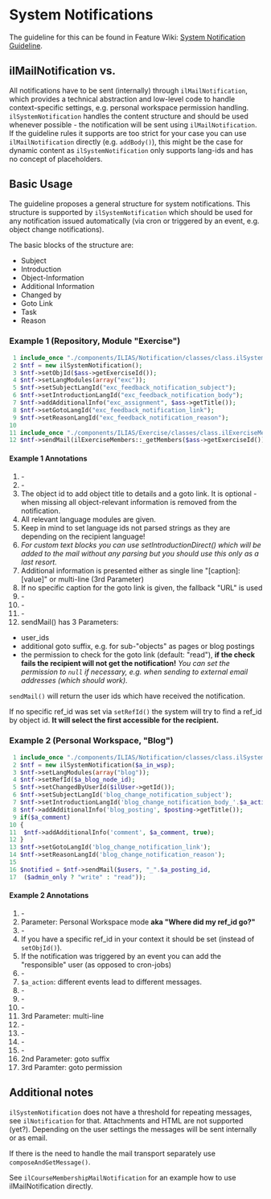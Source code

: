 # System Notifications

The guideline for this can be found in Feature Wiki: [System Notification Guideline](https://docu.ilias.de/goto_docu_wiki_wpage_783_1357.html).

## ilMailNotification vs. 

All notifications have to be sent (internally) through `ilMailNotification`, which provides a technical abstraction and low-level code to handle context-specific settings, e.g. personal workspace permission handling.
`ilSystemNotification` handles the content structure and should be used whenever possible - the notification will be sent using `ilMailNotification`. If the guideline rules it supports are too strict for your case you can use `ilMailNotification` directly (e.g. `addBody()`), this might be the case for dynamic content as `ilSystemNotification` only supports lang-ids and has no concept of placeholders.

## Basic Usage
The guideline proposes a general structure for system notifications. This structure is supported by `ilSystemNotification` which should be used for any notification issued automatically (via cron or triggered by an event, e.g. object change notifications).
 
The basic blocks of the structure are:

- Subject
- Introduction
- Object-Information
- Additional Information
- Changed by
- Goto Link
- Task
- Reason

### Example 1 (Repository, Module "Exercise")

```php
 1 include_once "./components/ILIAS/Notification/classes/class.ilSystemNotification.php";
 2 $ntf = new ilSystemNotification();
 3 $ntf->setObjId($ass->getExerciseId());
 4 $ntf->setLangModules(array("exc"));
 5 $ntf->setSubjectLangId("exc_feedback_notification_subject");
 6 $ntf->setIntroductionLangId("exc_feedback_notification_body");
 7 $ntf->addAdditionalInfo("exc_assignment", $ass->getTitle());
 8 $ntf->setGotoLangId("exc_feedback_notification_link");		
 9 $ntf->setReasonLangId("exc_feedback_notification_reason");		
10 
11 include_once "./components/ILIAS/Exercise/classes/class.ilExerciseMembers.php";
12 $ntf->sendMail(ilExerciseMembers::_getMembers($ass->getExerciseId()));
```

#### Example 1 Annotations

1. \-
2. \-
3. The object id to add object title to details and a goto link. It is optional - when missing all object-relevant information is removed from the notification.
4. All relevant language modules are given.
5. Keep in mind to set language ids not parsed strings as they are depending on the recipient language!
6. *For custom text blocks you can use setIntroductionDirect() which will be added to the mail without any parsing but you should use this only as a last resort.*
7. Additional information is presented either as single line "[caption]: [value]" or multi-line (3rd Parameter)
8. If no specific caption for the goto link is given, the fallback "URL" is used
9. \-
10. \-
11. \-
12. sendMail() has 3 Parameters:
   - user_ids
   - additional goto suffix, e.g. for sub-"objects" as pages or blog postings
   - the permission to check for the goto link (default: "read"), **if the check fails the recipient will not get the notification!** *You can set the permission to `null` if necessary, e.g. when sending to external email addresses (which should work).*

`sendMail()` will return the user ids which have received the notification.
 
If no specific ref_id was set via `setRefId()` the system will try to find a ref_id by object id. **It will select the first accessible for the recipient.**

### Example 2  (Personal Workspace, "Blog")

```php
 1 include_once "./components/ILIAS/Notification/classes/class.ilSystemNotification.php";
 2 $ntf = new ilSystemNotification($a_in_wsp);
 3 $ntf->setLangModules(array("blog"));
 4 $ntf->setRefId($a_blog_node_id);
 5 $ntf->setChangedByUserId($ilUser->getId());
 6 $ntf->setSubjectLangId('blog_change_notification_subject');
 7 $ntf->setIntroductionLangId('blog_change_notification_body_'.$a_action);
 8 $ntf->addAdditionalInfo('blog_posting', $posting->getTitle());
 9 if($a_comment)
10 {
11 	$ntf->addAdditionalInfo('comment', $a_comment, true);
12 }	
13 $ntf->setGotoLangId('blog_change_notification_link');				
14 $ntf->setReasonLangId('blog_change_notification_reason');				
15  
16 $notified = $ntf->sendMail($users, "_".$a_posting_id, 
17 	($admin_only ? "write" : "read"));
```

#### Example 2 Annotations

1. \-
2. Parameter: Personal Workspace mode **aka "Where did my ref_id go?"**
3. \-
4. If you have a specific ref_id in your context it should be set (instead of `setObjId()`).
5. If the notification was triggered by an event you can add the "responsible" user (as opposed to cron-jobs)
6. \-
7. `$a_action`: different events lead to different messages.
8. \-
9. \-
10. \-
11. 3rd Parameter: multi-line
12. \-
13. \-
14. \-
15. \-
16. 2nd Parameter: goto suffix
17. 3rd Paramter: goto permission

## Additional notes

`ilSystemNotification` does not have a threshold for repeating messages, see `ilNotification` for that. Attachments and HTML are not supported (yet?). Depending on the user settings the messages will be sent internally or as email.

If there is the need to handle the mail transport separately use `composeAndGetMessage()`.

See `ilCourseMembershipMailNotification` for an example how to use ilMailNotification directly.